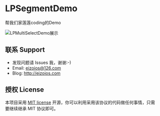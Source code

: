 # LPSegmentDemo

帮我们家莲莲coding的Demo

![LPMultiSelectDemo展示](https://github.com/EizoiOS/LPSegmentDemo/blob/master/LPMulitSelectGIF.gif)

## 联系 Support

* 发现问题请 Issues 我，谢谢:-)
* Email: eizoios@126.com
* Blog: http://eizoios.com

## 授权 License

本项目采用 [MIT license](http://opensource.org/licenses/MIT) 开源，你可以利用采用该协议的代码做任何事情，只需要继续继承 MIT 协议即可。